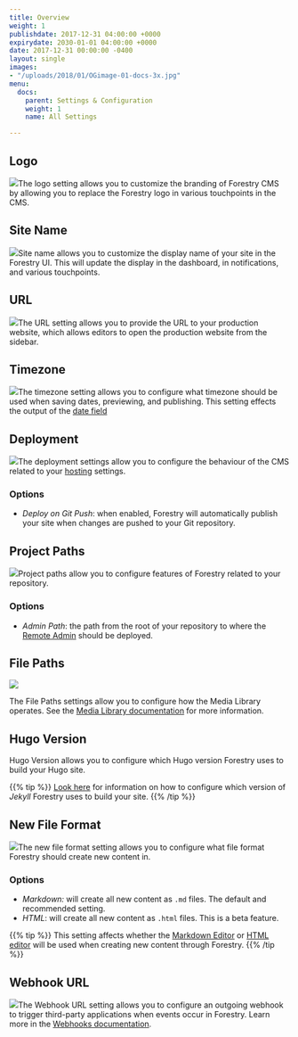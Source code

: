 ```yaml
---
title: Overview
weight: 1
publishdate: 2017-12-31 04:00:00 +0000
expirydate: 2030-01-01 04:00:00 +0000
date: 2017-12-31 00:00:00 -0400
layout: single
images:
- "/uploads/2018/01/OGimage-01-docs-3x.jpg"
menu:
  docs:
    parent: Settings & Configuration
    weight: 1
    name: All Settings

---
```

## Logo

![](/uploads/2018/01/settings-logo.png)The logo setting allows you to customize the branding of Forestry CMS by allowing you to replace the Forestry logo in various touchpoints in the CMS.

## Site Name

![](/uploads/2018/01/settings-sitename.png)Site name allows you to customize the display name of your site in the Forestry UI. This will update the display in the dashboard, in notifications, and various touchpoints.

## URL

![](/uploads/2018/01/settings-url.png)The URL setting allows you to provide the URL to your production website, which allows editors to open the production website from the sidebar.

## Timezone

![](/uploads/2018/01/settings-timezone.png)The timezone setting allows you to configure what timezone should be used when saving dates, previewing, and publishing. This setting effects the output of the [date field](/docs/settings/fields/datetime)

## Deployment

![](/uploads/2018/01/settings-deployment.png)The deployment settings allow you to configure the behaviour of the CMS related to your [hosting](/docs/hosting/) settings.

### Options

* _Deploy on Git Push_: when enabled, Forestry will automatically publish your site when changes are pushed to your Git repository.

## Project Paths

![](/uploads/2018/01/settings-projectpaths.png)Project paths allow you to configure features of Forestry related to your repository.

### Options

* _Admin Path_: the path from the root of your repository to where the [Remote Admin](/docs/editing/remote-admin/) should be deployed.

## File Paths

![](/uploads/2018/01/settings-filepaths.png)

The File Paths settings allow you to configure how the Media Library operates. See the [Media Library documentation](/docs/editing/media-library#configuring-the-media-library) for more information.

## Hugo Version

Hugo Version allows you to configure which Hugo version Forestry uses to build your Hugo site.

{{% tip %}}
[Look here](/docs/faqs/jekyll-version/) for information on how to configure which version of _Jekyll_ Forestry uses to build your site.
{{% /tip %}}

## New File Format

![](/uploads/2018/01/settings-newfileformat.png)The new file format setting allows you to configure what file format Forestry should create new content in.

### Options

* _Markdown:_ will create all new content as `.md` files. The default and recommended setting.
* _HTML_: will create all new content as `.html` files. This is a beta feature.

{{% tip %}} This setting affects whether the [Markdown Editor](/docs/editing/markdown-editor/) or [HTML editor](/docs/editing/html-editor/) will be used when creating new content through Forestry.
{{% /tip %}}

## Webhook URL

![](/uploads/2018/01/settings-webhook.png)The Webhook URL setting allows you to configure an outgoing webhook to trigger third-party applications when events occur in Forestry. Learn more in the [Webhooks documentation](/docs/hosting/webhooks/).